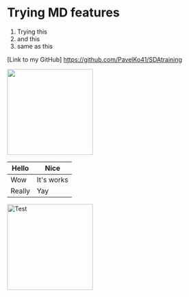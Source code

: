# Trying MD features
1. Trying this
2. and this
3. same as this

[Link to my GitHub] https://github.com/PavelKo41/SDAtraining

<img height="200" src="D:\Documents\Desktop\Projects\SDAtraining\Test picture.jpg" title="" width="200"/> 

| Hello   | Nice        |
|---------|-------------|
| Wow     | It's works  |
 | Really  | Yay         | 

<img alt="Test" height="200" src="&quot;D:\Documents\Desktop\Projects\SDAtraining\Test picture.jpg&quot;" width="200"/>

